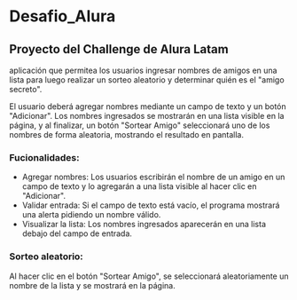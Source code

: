 <h1>Desafio_Alura</h1>

<h2>Proyecto del Challenge de Alura Latam</h2>

<p> aplicación que permitea los usuarios ingresar nombres de amigos en una lista para luego realizar un sorteo aleatorio y determinar quién es el "amigo secreto".</p>


<p>El usuario deberá agregar nombres mediante un campo de texto y un botón "Adicionar". Los nombres ingresados se mostrarán en una lista visible en la página, y al finalizar, un botón "Sortear Amigo" seleccionará uno de los nombres de forma aleatoria, mostrando el resultado en pantalla.
</p>



<h3>Fucionalidades:</h3>
<ul>
  <li>Agregar nombres: Los usuarios escribirán el nombre de un amigo en un campo de texto y lo agregarán a una lista visible al hacer clic en "Adicionar".</li>
  <li>Validar entrada: Si el campo de texto está vacío, el programa mostrará una alerta pidiendo un nombre válido.</li>
  <li>Visualizar la lista: Los nombres ingresados aparecerán en una lista debajo del campo de entrada.</li>
</ul>


<h3>Sorteo aleatorio:</h3> 
<p>Al hacer clic en el botón "Sortear Amigo", se seleccionará aleatoriamente un nombre de la lista y se mostrará en la página.</p>
